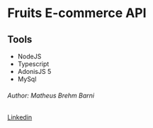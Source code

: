 # Fruits E-commerce API

## Tools
- NodeJS
- Typescript
- AdonisJS 5
- MySql


###### Author: Matheus Brehm Barni
[Linkedin](https://www.linkedin.com/in/matheusbrehmbarni/)
